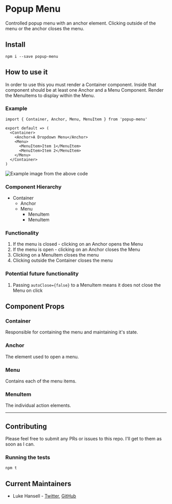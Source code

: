 # Popup Menu

Controlled popup menu with an anchor element. Clicking outside of the menu or the anchor closes the menu.

## Install

`npm i --save popup-menu`

## How to use it

In order to use this you must render a Container component. Inside that component should be at least one Anchor and a Menu Component. Render the MenuItems to display within the Menu.

### Example

```
import { Container, Anchor, Menu, MenuItem } from 'popup-menu'

export default => (
  <Container>
    <Anchor>A Dropdown Menu</Anchor>
    <Menu>
      <MenuItem>Item 1</MenuItem>
      <MenuItem>Item 2</MenuItem>
    </Menu>
  </Container>
)
```

![Example image from the above code]()

### Component Hierarchy

- Container
  - Anchor
  - Menu
    - MenuItem
    - MenuItem

### Functionality

1. If the menu is closed - clicking on an Anchor opens the Menu
2. If the menu is open - clicking on an Anchor closes the Menu
3. Clicking on a MenuItem closes the menu
4. Clicking outside the Container closes the menu

### Potential future functionality

1. Passing `autoClose={false}` to a MenuItem means it does not close the Menu on click


## Component Props
### Container
Responsible for containing the menu and maintaining it's state.

### Anchor
The element used to open a menu.

### Menu
Contains each of the menu items.

### MenuItem
The individual action elements.

-------

## Contributing
Please feel free to submit any PRs or issues to this repo. I'll get to them as soon as I can.

### Running the tests

`npm t`


## Current Maintainers
- Luke Hansell - [Twitter](https://twitter.com/luke_hansell), [GitHub](https://github.com/lukehansell)